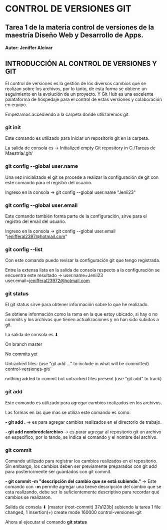 # CONTROL DE VERSIONES GIT
## Tarea 1 de la materia control de versiones de la maestría  Diseño Web y Desarrollo de Apps.
#### Autor: Jeniffer Alcívar

## INTRODUCCIÓN AL CONTROL DE VERSIONES Y GIT

El control de versiones es la gestión de los diversos cambios que se realizan sobre los archivos, por lo tanto, de esta forma se obtiene un seguimiento en la evolución de un proyecto. Y Git Hub es una excelente palataforma de hospedaje para el control de estas versiones y colaboración en equipo.

Empezamos accediendo a la carpeta donde utilizaremos git.

### git init
Este comando es utilizado para iniciar un repositorio git en la carpeta.

La salida de consola es -> Initialized empty Git repository in C:/Tareas de Maestria/.git/


### git config --global user.name 
Una vez inicializado el git se procede a realizar la configuración de git con este comando para el registro del usuario.

Ingreso en la consola -> git config --global user.name "Jenii23"

### git config --global user.email
Este comando también forma parte de la configuración, sirve para el registro del email del usuario.

Ingreso en la consola -> git config --global user.email "jenifferal2397@hotmail.com"

### git config --list
Con este comando puedo revisar la configuración git que tengo registrada.

Entre la extensa lista en la salida de consola respecto a la configuración se encuentra este resultado -> user.name=Jenii23
user.email=jenifferal23972@hotmail.com

### git status
El git status sirve para obtener información sobre lo que he realizado. 

Se obtiene información como la rama en la que estoy ubicado, si hay o no commits y los archivos que tienen actualizaciones y no han sido subidos a git.

La salida de consola  es ⬇︎

On branch master

No commits yet

Untracked files:
  (use "git add <file>..." to include in what will be committed)
        control-versiones-git/

nothing added to commit but untracked files present (use "git add" to track)

### git add 
Este comando es utilizado para agregar cambios realizados en los archivos. 

Las formas en las que mas se utiliza este comando es  como:

**- git add .** -> es para agregar cambios realizados en el directorio de trabajo.

**- git add nombredelarchivo** -> es parar agregar al repositorio git un archivo en específico, por lo tando, se indica el comando y el nombre del archivo.

### git commit 
Comando utilizado para registrar los cambios realizados en el repositorio. Sin embargo, los cambios deben ser previamente preparados con git add para posteriormente ser guardados con git commit. 

**- git commit -m "descripción del cambio que se está subiendo."** -> Este comando con **-m** permite agregar una breve descripción del cambio que se esta realizando, debe ser lo suficientemente descriptivo para recordar qué cambios se realizaron.

Salida de consola ⬇︎
[master (root-commit) 37a123b] subiendo la tarea
 1 file changed, 1 insertion(+)
 create mode 160000 control-versiones-git
 
Ahora al ejecutar el comando **git status** 




